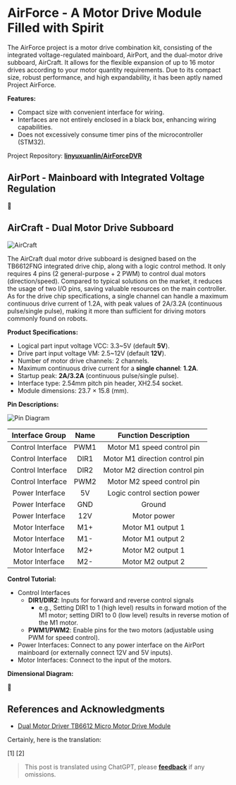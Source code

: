 # AirForce - A Motor Drive Module Filled with Spirit

The AirForce project is a motor drive combination kit, consisting of the integrated voltage-regulated mainboard, AirPort, and the dual-motor drive subboard, AirCraft. It allows for the flexible expansion of up to 16 motor drives according to your motor quantity requirements. Due to its compact size, robust performance, and high expandability, it has been aptly named Project AirForce.

**Features:**

- Compact size with convenient interface for wiring.
- Interfaces are not entirely enclosed in a black box, enhancing wiring capabilities.
- Does not excessively consume timer pins of the microcontroller (STM32).

Project Repository: [**linyuxuanlin/AirForceDVR**](https://github.com/linyuxuanlin/AirForceDVR)

## AirPort - Mainboard with Integrated Voltage Regulation

🚧

## AirCraft - Dual Motor Drive Subboard

![AirCraft](https://media.wiki-power.com/img/20201101231734.jpg)

The AirCraft dual motor drive subboard is designed based on the TB6612FNG integrated drive chip, along with a logic control method. It only requires 4 pins (2 general-purpose + 2 PWM) to control dual motors (direction/speed). Compared to typical solutions on the market, it reduces the usage of two I/O pins, saving valuable resources on the main controller. As for the drive chip specifications, a single channel can handle a maximum continuous drive current of 1.2A, with peak values of 2A/3.2A (continuous pulse/single pulse), making it more than sufficient for driving motors commonly found on robots.

**Product Specifications:**

- Logical part input voltage VCC: 3.3~5V (default **5V**).
- Drive part input voltage VM: 2.5~12V (default **12V**).
- Number of motor drive channels: 2 channels.
- Maximum continuous drive current for a **single channel**: **1.2A**.
- Startup peak: **2A/3.2A** (continuous pulse/single pulse).
- Interface type: 2.54mm pitch pin header, XH2.54 socket.
- Module dimensions: 23.7 × 15.8 (mm).

**Pin Descriptions:**

![Pin Diagram](https://media.wiki-power.com/img/20201022104033.png)

|  Interface Group  | Name |      Function Description      |
| :---------------: | :--: | :----------------------------: |
| Control Interface | PWM1 |   Motor M1 speed control pin   |
| Control Interface | DIR1 | Motor M1 direction control pin |
| Control Interface | DIR2 | Motor M2 direction control pin |
| Control Interface | PWM2 |   Motor M2 speed control pin   |
|  Power Interface  |  5V  |  Logic control section power   |
|  Power Interface  | GND  |             Ground             |
|  Power Interface  | 12V  |          Motor power           |
|  Motor Interface  | M1+  |       Motor M1 output 1        |
|  Motor Interface  | M1-  |       Motor M1 output 2        |
|  Motor Interface  | M2+  |       Motor M2 output 1        |
|  Motor Interface  | M2-  |       Motor M2 output 2        |

**Control Tutorial:**

- Control Interfaces
  - **DIR1/DIR2**: Inputs for forward and reverse control signals
    - e.g., Setting DIR1 to 1 (high level) results in forward motion of the M1 motor; setting DIR1 to 0 (low level) results in reverse motion of the M1 motor.
  - **PWM1/PWM2**: Enable pins for the two motors (adjustable using PWM for speed control).
- Power Interfaces: Connect to any power interface on the AirPort mainboard (or externally connect 12V and 5V inputs).
- Motor Interfaces: Connect to the input of the motors.

**Dimensional Diagram:**

🚧

## References and Acknowledgments

- [Dual Motor Driver TB6612 Micro Motor Drive Module](https://wiki.dfrobot.com.cn/_SKU_DRI0044_Dual_Motor_Driver__TB6612__%E5%BE%AE%E5%9E%8B%E7%94%B5%E6%9C%BA%E9%A9%B1%E5%8A%A8%E6%A8%A1%E5%9D%97)

Certainly, here is the translation:

[1]
[2]

> This post is translated using ChatGPT, please [**feedback**](https://github.com/linyuxuanlin/Wiki_MkDocs/issues/new) if any omissions.
